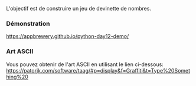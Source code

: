 L'objectif est de construire un jeu de devinette de nombres.

### Démonstration
https://appbrewery.github.io/python-day12-demo/

### Art ASCII
Vous pouvez obtenir de l'art ASCII en utilisant le lien ci-dessous:
https://patorjk.com/software/taag/#p=display&f=Graffiti&t=Type%20Something%20